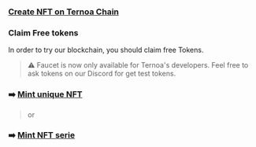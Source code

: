 ### [Create NFT on Ternoa Chain](./create-nft.md)
### Claim Free tokens
In order to try our blockchain, you should claim free Tokens.
> ⚠️ Faucet is now only available for Ternoa's developers. Feel free to ask tokens on our Discord for get test tokens.

### :arrow_right:	[Mint unique NFT](./mint-unique.md)

>  or

### :arrow_right:	[Mint NFT serie](./mint-serie.md)

